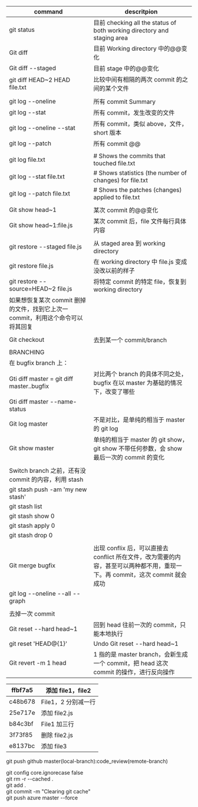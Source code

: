 | command                                                                         | descritpion                                                                                                                  |
| ------------------------------------------------------------------------------- | ---------------------------------------------------------------------------------------------------------------------------- |
| git status                                                                      | 目前 checking all the status of both working directory and staging area                                                      |
| Git diff                                                                        | 目前 Working directory 中的@@变化                                                                                            |
| Git diff --staged                                                               | 目前 stage 中的@@变化                                                                                                        |
| git diff HEAD~2 HEAD file.txt                                                   | 比较中间有相隔的两次 commit 的之间的某个文件                                                                                 |
|                                                                                 |                                                                                                                              |
| git log --oneline                                                               | 所有 commit Summary                                                                                                          |
| git log --stat                                                                  | 所有 commit，发生改变的文件                                                                                                  |
| git log --oneline --stat                                                        | 所有 commit，类似 above，文件，short 版本                                                                                    |
| git log --patch                                                                 | 所有 commit @@                                                                                                               |
|                                                                                 |                                                                                                                              |
| git log file.txt                                                                | # Shows the commits that touched file.txt                                                                                    |
| git log --stat file.txt                                                         | # Shows statistics (the number of changes) for file.txt                                                                      |
| git log --patch file.txt                                                        | # Shows the patches (changes) applied to file.txt                                                                            |
|                                                                                 |                                                                                                                              |
| Git show head~1                                                                 | 某次 commit 的@@变化                                                                                                         |
| Git show head~1:file.js                                                         | 某次 commit 后，file 文件每行具体内容                                                                                        |
|                                                                                 |                                                                                                                              |
| git restore --staged file.js                                                    | 从 staged area 到 working directory                                                                                          |
| git restore file.js                                                             | 在 working directory 中 file.js 变成没改以前的样子                                                                           |
| git restore --source=HEAD~2 file.js                                             | 将特定 commit 的特定 file，恢复到 working directory                                                                          |
| 如果想恢复某次 commit 删掉的文件，找到它上次一 commit，利用这个命令可以将其回复 |                                                                                                                              |
|                                                                                 |                                                                                                                              |
| Git checkout                                                                    | 去到某一个 commit/branch                                                                                                     |
|                                                                                 |                                                                                                                              |
| BRANCHING                                                                       |                                                                                                                              |
| 在 bugfix branch 上：                                                           |                                                                                                                              |
| Gti diff master = git diff master..bugfix                                       | 对比两个 branch 的具体不同之处，bugfix 在以 master 为基础的情况下，改变了哪些                                                |
| Gti diff master --name-status                                                   |                                                                                                                              |
| Git log master                                                                  | 不是对比，是单纯的相当于 master 的 git log                                                                                   |
| Git show master                                                                 | 单纯的相当于 master 的 git show，git show 不带任何参数，会 show 最后一次的 commit 的变化                                     |
|                                                                                 |                                                                                                                              |
| Switch branch 之前，还有没 commit 的内容，利用 stash                            |                                                                                                                              |
| git stash push -am 'my new stash'                                               |                                                                                                                              |
| git stash list                                                                  |                                                                                                                              |
| git stash show 0                                                                |                                                                                                                              |
| git stash apply 0                                                               |                                                                                                                              |
| git stash drop 0                                                                |                                                                                                                              |
|                                                                                 |                                                                                                                              |
| Git merge bugfix                                                                | 出现 conflix 后，可以直接去 conflict 所在文件，改为需要的内容，甚至可以两种都不用，重现一下。再 commit，这次 commit 就会成功 |
| git log --oneline --all --graph                                                 |                                                                                                                              |
|                                                                                 |                                                                                                                              |
| 去掉一次 commit                                                                 |                                                                                                                              |
| Git reset --hard head~1                                                         | 回到 head 往前一次的 commit，只能本地执行                                                                                    |
| git reset 'HEAD@{1}'                                                            | Undo Git reset --hard head~1                                                                                                 |
| Git revert -m 1 head                                                            | 1 指的是 master branch，会新生成一个 commit，把 head 这次 commit 的操作，进行反向操作                                        |

| ffbf7a5 | 添加 file1，file2   |
| ------- | ------------------- |
| c48b678 | File1，2 分别减一行 |
| 25e717e | 添加 file2.js       |
| b84c3bf | File1 加三行        |
| 3f73f85 | 删除 file2.js       |
| e8137bc | 添加 file3          |

git push github master(local-branch):code_review(remote-branch)

git config core.ignorecase false  
git rm -r --cached .  
git add .  
git commit -m "Clearing git cache"  
git push azure master --force
